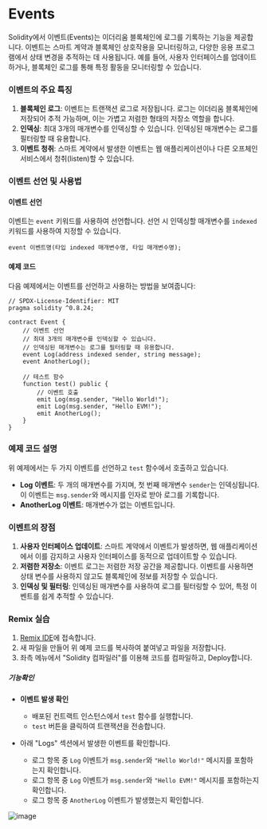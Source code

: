 # Events

Solidity에서 이벤트(Events)는 이더리움 블록체인에 로그를 기록하는 기능을 제공합니다.
이벤트는 스마트 계약과 블록체인 상호작용을 모니터링하고, 다양한 응용 프로그램에서 상태 변경을 추적하는 데 사용됩니다.
예를 들어, 사용자 인터페이스를 업데이트하거나, 블록체인 로그를 통해 특정 활동을 모니터링할 수 있습니다.

### 이벤트의 주요 특징

1. **블록체인 로그**: 이벤트는 트랜잭션 로그로 저장됩니다. 로그는 이더리움 블록체인에 저장되어 추적 가능하며, 이는 가볍고 저렴한 형태의 저장소 역할을 합니다.
2. **인덱싱**: 최대 3개의 매개변수를 인덱싱할 수 있습니다. 인덱싱된 매개변수는 로그를 필터링할 때 유용합니다.
3. **이벤트 청취**: 스마트 계약에서 발생한 이벤트는 웹 애플리케이션이나 다른 오프체인 서비스에서 청취(listen)할 수 있습니다.

### 이벤트 선언 및 사용법

#### 이벤트 선언

이벤트는 `event` 키워드를 사용하여 선언합니다. 선언 시 인덱싱할 매개변수를 `indexed` 키워드를 사용하여 지정할 수 있습니다.

```solidity
event 이벤트명(타입 indexed 매개변수명, 타입 매개변수명);
```

#### 예제 코드

다음 예제에서는 이벤트를 선언하고 사용하는 방법을 보여줍니다:

```solidity
// SPDX-License-Identifier: MIT
pragma solidity ^0.8.24;

contract Event {
    // 이벤트 선언
    // 최대 3개의 매개변수를 인덱싱할 수 있습니다.
    // 인덱싱된 매개변수는 로그를 필터링할 때 유용합니다.
    event Log(address indexed sender, string message);
    event AnotherLog();

    // 테스트 함수
    function test() public {
        // 이벤트 호출
        emit Log(msg.sender, "Hello World!");
        emit Log(msg.sender, "Hello EVM!");
        emit AnotherLog();
    }
}
```

### 예제 코드 설명

위 예제에서는 두 가지 이벤트를 선언하고 `test` 함수에서 호출하고 있습니다.

- **Log 이벤트**: 두 개의 매개변수를 가지며, 첫 번째 매개변수 `sender`는 인덱싱됩니다. 이 이벤트는 `msg.sender`와 메시지를 인자로 받아 로그를 기록합니다.
- **AnotherLog 이벤트**: 매개변수가 없는 이벤트입니다.

### 이벤트의 장점

1. **사용자 인터페이스 업데이트**: 스마트 계약에서 이벤트가 발생하면, 웹 애플리케이션에서 이를 감지하고 사용자 인터페이스를 동적으로 업데이트할 수 있습니다.
2. **저렴한 저장소**: 이벤트 로그는 저렴한 저장 공간을 제공합니다. 이벤트를 사용하면 상태 변수를 사용하지 않고도 블록체인에 정보를 저장할 수 있습니다.
3. **인덱싱 및 필터링**: 인덱싱된 매개변수를 사용하여 로그를 필터링할 수 있어, 특정 이벤트를 쉽게 추적할 수 있습니다.

### Remix 실습

1. [Remix IDE](https://remix.ethereum.org/)에 접속합니다.
2. 새 파일을 만들어 위 예제 코드를 복사하여 붙여넣고 파일을 저장합니다.
3. 좌측 메뉴에서 "Solidity 컴파일러"를 이용해 코드를 컴파일하고, Deploy합니다.

##### 기능확인

- **이벤트 발생 확인**
    - 배포된 컨트랙트 인스턴스에서 `test` 함수를 실행합니다.
    - `test` 버튼을 클릭하여 트랜잭션을 전송합니다.

- 아래 "Logs" 섹션에서 발생한 이벤트를 확인합니다.
    - 로그 항목 중 `Log` 이벤트가 `msg.sender`와 `"Hello World!"` 메시지를 포함하는지 확인합니다.
    - 로그 항목 중 `Log` 이벤트가 `msg.sender`와 `"Hello EVM!"` 메시지를 포함하는지 확인합니다.
    - 로그 항목 중 `AnotherLog` 이벤트가 발생했는지 확인합니다.

![image](https://github.com/Joon2000/Solidity-modules/assets/69339099/571c2069-c524-4f7f-8860-5c02e000006d)
